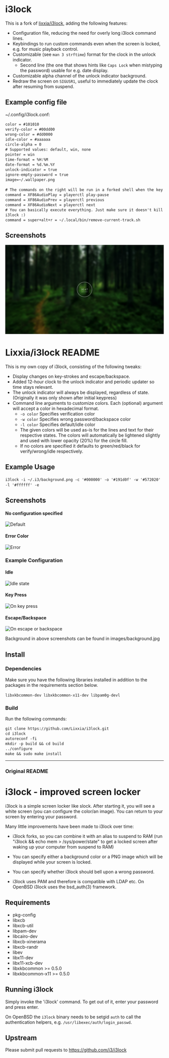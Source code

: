 i3lock
======

This is a fork of [lixxia/i3lock](https://github.com/lixia/i3lock), adding the following features:

- Configuration file, reducing the need for overly long i3lock command lines.
- Keybindings to run custom commands even when the screen is locked, e.g. for music playback control.
- Customizable (see `man 3 strftime`) format for the clock in the unlock indicator.
  - Second line (the one that shows hints like `Caps Lock` when mistyping the password) usable for e.g. date display.
- Customizable alpha channel of the unlock indicator background.
- Redraw the screen on `SIGUSR1`, useful to immediately update the clock after resuming from suspend.

## Example config file

~/.config/i3lock.conf:
```
color = #101010
verify-color = #00dd00
wrong-color = #dd0000
idle-color = #aaaaaa
circle-alpha = 0
# Supported values: default, win, none
pointer = win
time-format = %H:%M
date-format = %d.%m.%Y
unlock-indicator = true
ignore-empty-password = true
image=~/.wallpaper.png

# The commands on the right will be run in a forked shell when the key
command = XF86AudioPlay = playerctl play-pause
command = XF86AudioPrev = playerctl previous
command = XF86AudioNext = playerctl next
# You can basically execute everything. Just make sure it doesn't kill i3lock :)
command = super+alt+r = ~/.local/bin/remove-current-track.sh
```

## Screenshots

![Idle state](/images/forest.png?raw=true "")

# Lixxia/i3lock README

This is my own copy of i3lock, consisting of the following tweaks: 
- Display changes on key-strokes and escape/backspace.
- Added 12-hour clock to the unlock indicator and periodic updater so time stays relevant. 
- The unlock indicator will always be displayed, regardless of state. (Originally it was only shown after initial keypress) 
- Command line arguments to customize colors. Each (optional) argument will accept a color in hexadecimal format. 
  - `-o color` Specifies verification color
  - `-w color` Specifies wrong password/backspace color
  - `-l color` Specifies default/idle color
  - The given colors will be used as-is for the lines and text for their respective states. The colors will automatically be lightened slightly and used with lower opacity (20%) for the circle fill. 
  - If no colors are specified it defaults to green/red/black for verify/wrong/idle respectively.

## Example Usage
`i3lock -i ~/.i3/background.png -c '#000000' -o '#191d0f' -w '#572020' -l '#ffffff' -e`

## Screenshots

#### No configuration specified
![Default](/images/defaultlock.png?raw=true "")
#### Error Color
![Error](/images/defaulterror.png?raw=true "")

### Example Configuration

#### Idle
![Idle state](/images/lockscreen.png?raw=true "")
#### Key Press
![On key press](/images/lockscreenkeypress.png?raw=true "")
#### Escape/Backspace
![On escape or backspace](/images/lockscreenesc.png?raw=true "")

Background in above screenshots can be found in images/background.jpg

<p>

## Install

### Dependencies

Make sure you have the following libraries installed in addition to the packages in the requirements section below.

`libxkbcommon-dev libxkbcommon-x11-dev libpam0g-devl`

### Build

Run the following commands: 
```
git clone https://github.com/Lixxia/i3lock.git
cd i3lock
autoreconf -fi
mkdir -p build && cd build
../configure
make && sudo make install
```

---

### Original README

i3lock - improved screen locker
===============================
i3lock is a simple screen locker like slock. After starting it, you will
see a white screen (you can configure the color/an image). You can return
to your screen by entering your password.

Many little improvements have been made to i3lock over time:

- i3lock forks, so you can combine it with an alias to suspend to RAM
  (run "i3lock && echo mem > /sys/power/state" to get a locked screen
   after waking up your computer from suspend to RAM)

- You can specify either a background color or a PNG image which will be
  displayed while your screen is locked.

- You can specify whether i3lock should bell upon a wrong password.

- i3lock uses PAM and therefore is compatible with LDAP etc.
  On OpenBSD i3lock uses the bsd_auth(3) framework.

Requirements
------------
- pkg-config
- libxcb
- libxcb-util
- libpam-dev
- libcairo-dev
- libxcb-xinerama
- libxcb-randr
- libev
- libx11-dev
- libx11-xcb-dev
- libxkbcommon >= 0.5.0
- libxkbcommon-x11 >= 0.5.0

Running i3lock
-------------
Simply invoke the 'i3lock' command. To get out of it, enter your password and
press enter.

On OpenBSD the `i3lock` binary needs to be setgid `auth` to call the
authentication helpers, e.g. `/usr/libexec/auth/login_passwd`.

Upstream
--------
Please submit pull requests to https://github.com/i3/i3lock
